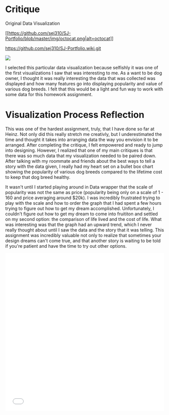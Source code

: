 # Critique

Original Data Visualization

[[https://github.com/sej310/SJ-Portfolio/blob/master/img/octocat.png|alt=octocat]]

https://github.com/sej310/SJ-Portfolio.wiki.git

![](https://infobeautiful4.s3.amazonaws.com/2014/11/IIB_Best-In-Show_1276x2.png)


I selected this particular data visualization because selfishly it was one of the first visualizations I saw that was interesting to me. As a want to be dog owner, I thought it was really interesting the data that was collected was displayed and how many features go into displaying popularity and value of various dog breeds. I felt that this would be a light and fun way to work with some data for this homework assignment. 

# Visualization Process Reflection

This was one of the hardest assignment, truly, that I have done so far at Heinz. Not only did this really stretch me creativly, but I underestimated the time and thought it takes into arranging data the way you envision it to be arranged. After completing the critique, I felt empowered and ready to jump into designing. However, I realized that one of my main critiques is that there was so much data that my visualization needed to be paired down. After talking with my roommate and friends about the best ways to tell a story with the data given, I really had my heart set on a bullet box chart showing the popularity of various dog breeds compared to the lifetime cost to keep that dog breed healthy. 

It wasn't until I started playing around in Data wrapper that the scale of popularity was not the same as price (popularity being only on a scale of 1 - 160 and price averaging around $20k). I was incredibly frustrated trying to play with the scale and how to order the graph that I had spent a few hours trying to figure out how to get my dream accomplished. Unfortunately, I couldn't figure out how to get my dream to come into fruititon and settled on my second option: the comparison of life lived and the cost of life. What was interesting was that the graph had an upward trend, which I never really thought about until I saw the data and the story that it was telling. This assignment was incredibly valuable not only to realize that sometimes your design dreams can't come true, and that another story is waiting to be told if you're patient and have the time to try out other options. 

<iframe title="CASHING IN FOR CANINES" aria-label="Scatter Plot" id="datawrapper-chart-4tdns" src="//datawrapper.dwcdn.net/4tdns/1/" scrolling="no" frameborder="0" style="width: 0; min-width: 100% !important; border: none;" height="500"></iframe><script type="text/javascript">!function(){"use strict";window.addEventListener("message",function(a){if(void 0!==a.data["datawrapper-height"])for(var e in a.data["datawrapper-height"]){var t=document.getElementById("datawrapper-chart-"+e)||document.querySelector("iframe[src*='"+e+"']");t&&(t.style.height=a.data["datawrapper-height"][e]+"px")}})}();</script>
